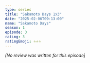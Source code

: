 ```yaml
---
type: series
title: "Sakamoto Days 1x3"
date: "2025-02-06T09:13:00"
name: "Sakamoto Days"
season: 1
episode: 3
rating: 3
ratingEmoji: ⭐️⭐️⭐️
---
```


*[No review was written for this episode]*
